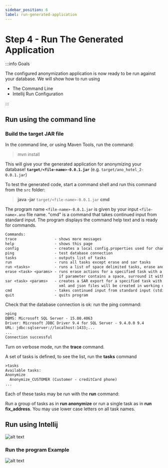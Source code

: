 ```yaml
---
sidebar_position: 6
label: run-generated-application
---
```


# Step 4 - Run The Generated Application



:::info Goals

The configured anonymization application is now ready to be run against your database. We will show how to run using

- The Command Line
- Intellij Run Configuration

:::

## Run using the command line

### Build the target JAR file

In the command line, or using Maven Tools, run the command:

> mvn install

This will give your the generated application for anonymizing your database! **`target/<file-name>-0.0.1.jar`** (e.g. `target/ano_hotel_2-0.0.1.jar`)




To test the generated code, start a command shell and run this command from the `src` folder:

> **java -jar** `target/<file-name>-0.0.1.jar` **cmd**

The program name `<file-name>-0.0.1.jar` is given by your input `<file-name>.ano` file name. "cmd" is a command that takes continued input from standard input. The program displays the command help text and is ready for commands.

```txt
Commands:
trace                 - shows more messages
help                  - shows this page
config                - creates a local config.properties used for changing connection parameters
ping                  - test database connection
tasks                 - outputs list of tasks
run                   - runs all tasks except erase and sar tasks
run <tasks>           - runs a list of space delimited tasks, erase and sar actions are excluded
erase <task> <params> - runs erase actions for a specified task with a series of space delimited parameters
                        if parameter contains a space, surround it with quotation marks
sar <task> <params>   - creates a SAR export for a specified task with a series of space delimited parameters
                        xml and json files will be created in working directory
cmd                   - takes continued input from standard input (stdin)
quit                  - quits program
```

Check that the database connection is ok: run the ping command:

```txt
>ping
DBMS: Microsoft SQL Server - 15.00.4063
Driver: Microsoft JDBC Driver 9.4 for SQL Server - 9.4.0.0 9.4
URL: jdbc:sqlserver://localhost:1433;...
...
Connection successful
```

Turn on verbose mode, run the **trace** command.

A set of tasks is defined, to see the list, run the **tasks** command

```txt
>tasks
Available tasks:
Anonymize
  Anonymize_CUSTOMER (Customer - creditCard phone)
...
```

Each of these tasks may be run with the **run** command:

Run a group of tasks as in **run anonymize** or run a single task as in **run fix_address**.
You may use lower case letters on all task names.

## Run using Intellij 

![alt text](/img/docs/intellij_run_configuration.png 'Run Configuration in Intellij')

### Run the program Example

![alt text](/img/docs/intellij_run_example.png 'Example run')
